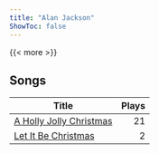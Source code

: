 ```yaml
---
title: "Alan Jackson"
ShowToc: false
---
```


{{< more >}}

## Songs
Title | Plays 
----- | -----: 
[A Holly Jolly Christmas](/songs/a-holly-jolly-christmas) | 21
[Let It Be Christmas](/songs/let-it-be-christmas) | 2

